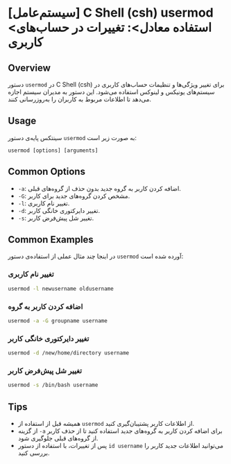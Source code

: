 # [سیستم‌عامل] C Shell (csh) usermod <استفاده معادل>: تغییرات در حساب‌های کاربری

## Overview
دستور `usermod` در C Shell (csh) برای تغییر ویژگی‌ها و تنظیمات حساب‌های کاربری در سیستم‌های یونیکس و لینوکس استفاده می‌شود. این دستور به مدیران سیستم اجازه می‌دهد تا اطلاعات مربوط به کاربران را به‌روزرسانی کنند.

## Usage
سینتکس پایه‌ی دستور `usermod` به صورت زیر است:

```
usermod [options] [arguments]
```

## Common Options
- `-a`: اضافه کردن کاربر به گروه جدید بدون حذف از گروه‌های قبلی.
- `-G`: مشخص کردن گروه‌های جدید برای کاربر.
- `-l`: تغییر نام کاربری.
- `-d`: تغییر دایرکتوری خانگی کاربر.
- `-s`: تغییر شل پیش‌فرض کاربر.

## Common Examples
در اینجا چند مثال عملی از استفاده‌ی دستور `usermod` آورده شده است:

### تغییر نام کاربری
```bash
usermod -l newusername oldusername
```

### اضافه کردن کاربر به گروه
```bash
usermod -a -G groupname username
```

### تغییر دایرکتوری خانگی کاربر
```bash
usermod -d /new/home/directory username
```

### تغییر شل پیش‌فرض کاربر
```bash
usermod -s /bin/bash username
```

## Tips
- همیشه قبل از استفاده از `usermod` از اطلاعات کاربر پشتیبان‌گیری کنید.
- از گزینه `-a` برای اضافه کردن کاربر به گروه‌های جدید استفاده کنید تا از حذف کاربر از گروه‌های قبلی جلوگیری شود.
- پس از تغییرات، با استفاده از دستور `id username` می‌توانید اطلاعات جدید کاربر را بررسی کنید.